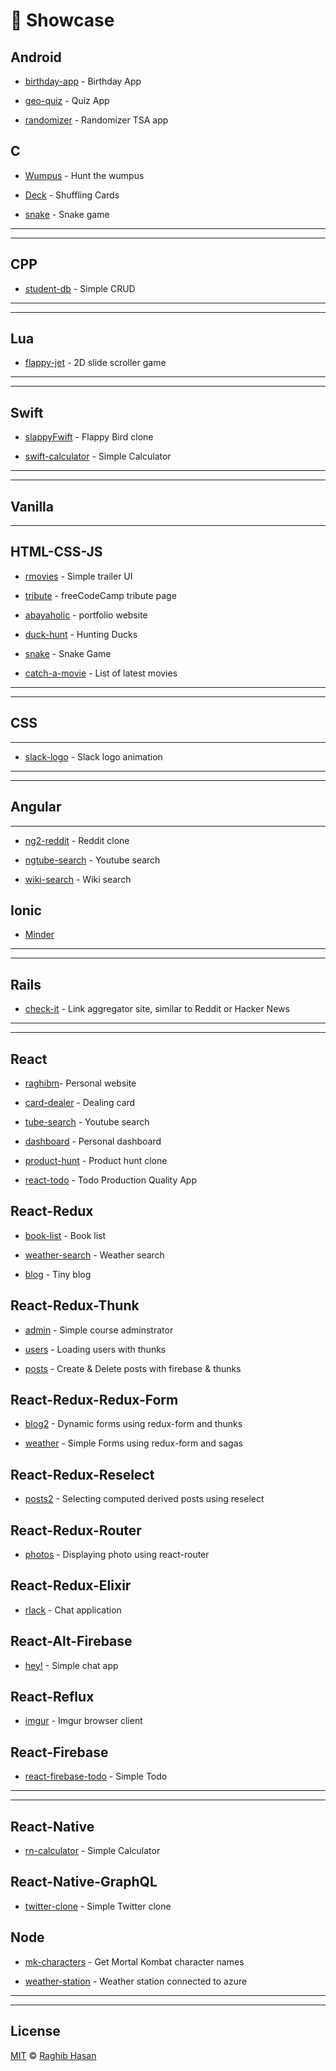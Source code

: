 # 🔭 Showcase

## Android

* [birthday-app](https://github.com/ragmha/birthday-app) - Birthday App

* [geo-quiz](https://github.com/ragmha/geo-quiz) - Quiz App

* [randomizer](https://github.com/ragmha/randomizer) - Randomizer TSA app

## C
* [Wumpus](https://github.com/ragmha/wumpus) - Hunt the wumpus 

* [Deck](https://github.com/ragmha/deck) - Shuffling Cards

* [snake](https://github.com/ragmha/snake) - Snake game

----
----

## CPP

* [student-db](https://github.com/ragmha/student-db) - Simple CRUD

----
----

## Lua
* [flappy-jet](https://github.com/ragmha/flappy-jet) - 2D slide scroller game


----
----

## Swift

* [slappyFwift](https://github.com/ragmha/slappyfwift) - Flappy Bird clone

* [swift-calculator](https://github.com/ragmha/swift-calculator) - Simple Calculator

----
----

## Vanilla
---
## HTML-CSS-JS

* [rmovies](https://github.com/ragmha/rmovies) - Simple trailer UI

* [tribute](https://github.com/ragmha/tribute) -  freeCodeCamp tribute page

* [abayaholic](https://github.com/ragmha/abayaholic/tree/source) - portfolio website

* [duck-hunt](https://ragmha.github.io/duck-hunt/) - Hunting Ducks

* [snake](https://ragmha.github.io/duck-hunt/) - Snake Game

* [catch-a-movie](https://github.com/ragmha/catch-a-movie) - List of latest movies

----
----
## CSS
---
* [slack-logo](https://github.com/ragmha/slack-logo) - Slack logo animation 

---
---

## Angular
----

* [ng2-reddit](https://github.com/ragmha/ng2-reddit) - Reddit clone

* [ngtube-search](https://github.com/ragmha/ngtube-search) - Youtube search

* [wiki-search](https://github.com/ragmha/wiki-search) - Wiki search

## Ionic
* [Minder](https://github.com/ragmha/wumpus)


----
----

## Rails

* [check-it](https://github.com/ragmha/check-it) - Link aggregator site, similar to Reddit or Hacker News

----
----

## React

* [raghibm](https://github.com/ragmha/raghibm/tree/source)- Personal website

* [card-dealer](https://github.com/ragmha/card-dealer) - Dealing card

* [tube-search](https://github.com/ragmha/tube-search) - Youtube search 

* [dashboard](https://github.com/ragmha/dashboard) - Personal dashboard

* [product-hunt](https://github.com/ragmha/product-hunt) - Product hunt clone

* [react-todo](https://github.com/ragmha/todo-react) - Todo Production Quality App

## React-Redux

* [book-list](https://github.com/ragmha/book-list) - Book list

* [weather-search](https://github.com/ragmha/weather-search) - Weather search

* [blog](https://github.com/ragmha/blog) - Tiny blog

## React-Redux-Thunk

* [admin](https://github.com/ragmha/admin) - Simple course adminstrator

* [users](https://github.com/ragmha/users) - Loading users with thunks

* [posts](https://github.com/ragmha/posts) - 
Create & Delete posts with firebase & thunks

## React-Redux-Redux-Form

* [blog2](https://github.com/ragmha/blog2) - Dynamic forms using redux-form and thunks

* [weather](https://github.com/ragmha/rf-weather) - Simple Forms using redux-form and sagas

## React-Redux-Reselect

* [posts2](https://github.com/ragmha/posts2) - Selecting computed derived posts using reselect

## React-Redux-Router

* [photos](https://github.com/ragmha/photos) - Displaying photo using react-router

## React-Redux-Elixir
* [rlack](https://github.com/ragmha/rlack) - Chat application

## React-Alt-Firebase

* [hey!](https://github.com/ragmha/hey) - Simple chat app

## React-Reflux

* [imgur](https://github.com/ragmha/imgur) - Imgur browser client

## React-Firebase

* [react-firebase-todo](https://github.com/ragmha/react-firebase-todo) - Simple Todo


----
----

## React-Native

* [rn-calculator](https://github.com/ragmha/rn-calculator) - Simple Calculator

## React-Native-GraphQL

* [twitter-clone](https://github.com/ragmha/twitter-clone) - Simple Twitter clone


## Node

* [mk-characters](https://github.com/ragmha/mk-characters) - Get Mortal Kombat character names

* [weather-station](https://github.com/ragmha/weather-station) - Weather station connected to azure

----
----


## License
[MIT](./license) © [Raghib Hasan](http://raghibm.com/)
